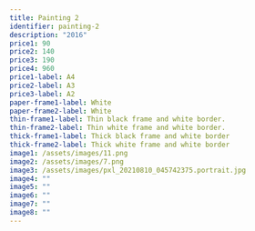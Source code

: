 ```yaml
---
title: Painting 2
identifier: painting-2
description: "2016"
price1: 90
price2: 140
price3: 190
price4: 960
price1-label: A4
price2-label: A3
price3-label: A2
paper-frame1-label: White
paper-frame2-label: White
thin-frame1-label: Thin black frame and white border.
thin-frame2-label: Thin white frame and white border.
thick-frame1-label: Thick black frame and white border
thick-frame2-label: Thick white frame and white border
image1: /assets/images/11.png
image2: /assets/images/7.png
image3: /assets/images/pxl_20210810_045742375.portrait.jpg
image4: ""
image5: ""
image6: ""
image7: ""
image8: ""
---
```

